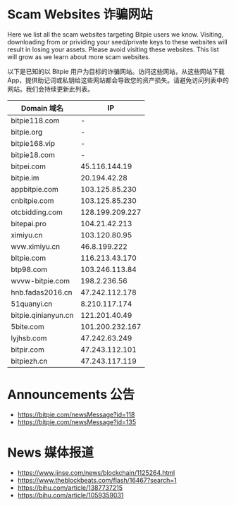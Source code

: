 # Scam Websites 诈骗网站

Here we list all the scam websites targeting Bitpie users we know. Visiting, downloading from or prividing your seed/private keys to these websites will result in losing your assets. Please avoid visiting these websites. This list will grow as we learn about more scam websites.

以下是已知的以 Bitpie 用户为目标的诈骗网站。访问这些网站，从这些网站下载 App，提供助记词或私钥给这些网站都会导致您的资产损失。请避免访问列表中的网站。我们会持续更新此列表。

| Domain 域名    |  IP          |
| ------------- | ------------- |
| bitpie118.com | - |
| bitpie.org | - |
| bitpie168.vip | - |
| bitpie18.com | - |
| bitpei.com | 45.116.144.19 |
| bitpie.im | 20.194.42.28 |
| appbitpie.com | 103.125.85.230 |
| cnbitpie.com | 103.125.85.230 |
| otcbidding.com | 128.199.209.227 |
| bitepai.pro | 104.21.42.213 | 
| ximiyu.cn | 103.120.80.95 |
| wvw.ximiyu.cn | 46.8.199.222  |
| bltpie.com |  116.213.43.170 | 
| btp98.com | 103.246.113.84 |
| wvvw-bitpie.com | 198.2.236.56 |
| hnb.fadas2016.cn | 47.242.112.178 |
| 51quanyi.cn | 8.210.117.174 |
| bitpie.qinianyun.cn | 121.201.40.49 |
| 5bite.com | 101.200.232.167 |
| lyjhsb.com | 47.242.63.249 |
| bitpir.com | 47.243.112.101 |
| bitpiezh.cn | 47.243.117.119 |

# Announcements 公告

- https://bitpie.com/newsMessage?id=118
- https://bitpie.com/newsMessage?id=135

# News 媒体报道

- https://www.jinse.com/news/blockchain/1125264.html
- https://www.theblockbeats.com/flash/16467?search=1
- https://bihu.com/article/1387737215
- https://bihu.com/article/1059359031
